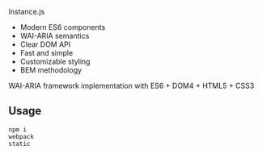 Instance.js

- Modern ES6 components
- WAI-ARIA semantics
- Clear DOM API
- Fast and simple
- Customizable styling
- BEM methodology

WAI-ARIA framework implementation with ES6 + DOM4 + HTML5 + CSS3

## Usage

```
npm i
webpack
static
```


